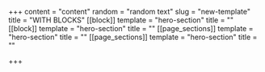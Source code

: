 +++
content = "content"
random = "random text"
slug = "new-template"
title = "WITH BLOCKS"
[[block]]
template = "hero-section"
title = ""
[[block]]
template = "hero-section"
title = ""
[[page_sections]]
template = "hero-section"
title = ""
[[page_sections]]
template = "hero-section"
title = ""

+++
